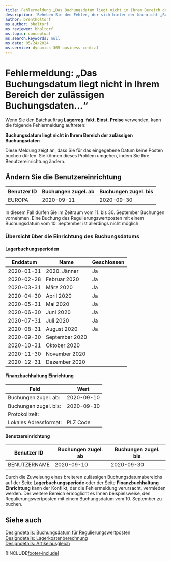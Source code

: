 ```yaml
---
title: Fehlermeldung „Das Buchungsdatum liegt nicht in Ihrem Bereich der zulässigen Buchungsdaten“
description: 'Beheben Sie den Fehler, der sich hinter der Nachricht „Buchungsdatum liegt nicht in Ihrem Bereich der zulässigen Buchungsdaten“ verbirgt, wenn Sie den Batchauftrag Anlagenbuchungen zugel. bis Einst. Preise ausführen.'
author: brentholtorf
ms.author: bholtorf
ms.reviewer: bholtorf
ms.topic: conceptual
ms.search.keywords: null
ms.date: 05/24/2024
ms.service: dynamics-365-business-central
---
```


# Fehlermeldung: „Das Buchungsdatum liegt nicht in Ihrem Bereich der zulässigen Buchungsdaten...“

Wenn Sie den Batchauftrag **Lagerreg. fakt. Einst. Preise** verwenden, kann die folgende Fehlermeldung auftreten:

**Buchungsdatum liegt nicht in Ihrem Bereich der zulässigen Buchungsdaten**

Diese Meldung zeigt an, dass Sie für das eingegebene Datum keine Posten buchen dürfen. Sie können dieses Problem umgehen, indem Sie Ihre Benutzereinrichtung ändern.

## Ändern Sie die Benutzereinrichtung  

|Benutzer ID  |Buchungen zugel. ab  | Buchungen zugel. bis  |
|---------|---------|--------|
|EUROPA  |  2020-09-11      |2020-09-30      |

In diesem Fall dürfen Sie im Zeitraum vom 11. bis 30. September Buchungen vornehmen. Eine Buchung des Regulierungswertposten mit einem Buchungsdatum vom 10. September ist allerdings nicht möglich.  

### Übersicht über die Einrichtung des Buchungsdatums

#### Lagerbuchungsperioden

|Enddatum  |Name  |Geschlossen  |
|---------|---------|---------|
|2020-01-31     |2020. Jänner      |  Ja    |
|2020-02-28     |Februar 2020     |  Ja    |
|2020-03-31     |März 2020        |  Ja    |
|2020-04-30     |April 2020        |  Ja    |
|2020-05-31     |Mai   2020        |  Ja    |
|2020-06-30     |Juni   2020       |  Ja    |
|2020-07-31     |Juli  2020        |   Ja   |
|2020-08-31     |August 2020     |   Ja   |
|2020-09-30     |September 2020  |         |
|2020-10-31     |Oktober 2020    |         |
|2020-11-30     |November 2020   |         |
|2020-12-31     |Dezember   2020   |         |  

#### Finanzbuchhaltung Einrichtung

|Feld|Wert|
|---------|---------|
|Buchungen zugel. ab:  |  2020-09-10      |
|Buchungen zugel. bis:    |  2020-09-30      |
|Protokollzeit:       |         |
|Lokales Adressformat:|   PLZ Code      |  

#### Benutzereinrichtung

|Benutzer ID  |Buchungen zugel. ab  | Buchungen zugel. bis  |
|---------|---------|--------|
|BENUTZERNAME |  2020-09-10      |2020-09-30      |

Durch die Zuweisung eines breiteren zulässigen Buchungsdatumsbereichs auf der Seite **Lagerbuchungsperiode** oder der Seite **Finanzbuchhaltung Einrichtung** kann der Konflikt, der die Fehlermeldung verursacht, vermieden werden. Der weitere Bereich ermöglicht es Ihnen beispielsweise, den Regulierungswertposten mit einem Buchungsdatum vom 10. September zu buchen.
  
## Siehe auch   

[Designdetails: Buchungsdatum für Regulierungswertposten](design-details-inventory-adjustment-value-entry-posting-date.md)  
[Designdetails: Lagerkostenberechnung](design-details-inventory-costing.md)  
[Designdetails: Artikelausgleich](design-details-item-application.md)  

[!INCLUDE[footer-include](includes/footer-banner.md)]
